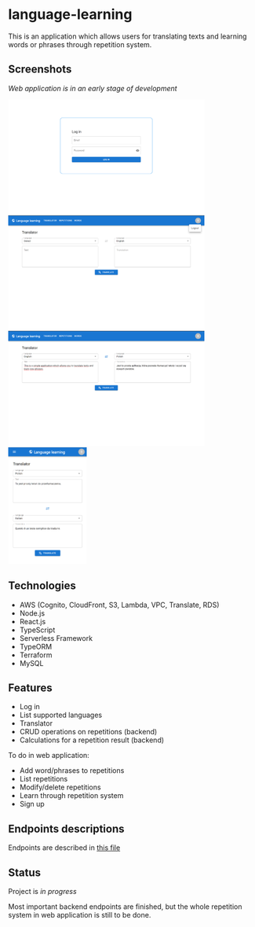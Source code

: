 # language-learning
This is an application which allows users for translating texts and learning words or phrases through repetition system.

## Screenshots
_Web application is in an early stage of development_

<img src="./web/img/1.png" width="400"> <img src="./web/img/2.png" width="400"> <img src="./web/img/3.png" width="400"> <img src="./web/img/4.png" width="160">

## Technologies
* AWS (Cognito, CloudFront, S3, Lambda, VPC, Translate, RDS)
* Node.js
* React.js
* TypeScript
* Serverless Framework
* TypeORM
* Terraform
* MySQL

## Features
* Log in
* List supported languages
* Translator
* CRUD operations on repetitions (backend)
* Calculations for a repetition result (backend)

To do in web application:
* Add word/phrases to repetitions
* List repetitions
* Modify/delete repetitions
* Learn through repetition system
* Sign up

## Endpoints descriptions
Endpoints are described in [this file](/api/README.md)

## Status
Project is _in progress_

Most important backend endpoints are finished, but the whole repetition system in web application is still to be done.
